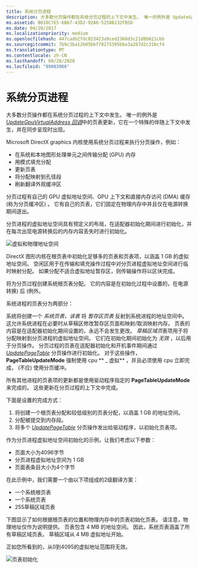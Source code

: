 ```yaml
---
title: 系统分页进程
description: 大多数分页操作都在系统分页过程的上下文中发生。 唯一的例外是 UpdateGpuVirtualAddress 回调中的页表更新，它在一个特殊的伴随上下文中发生，并在同步呈现时出现。
ms.assetid: B010C7E5-6B67-43D2-92A6-5258B132FB5D
ms.date: 04/20/2017
ms.localizationpriority: medium
ms.openlocfilehash: 447cadb2fdc023423a9ced2368d3c21d0b021cbb
ms.sourcegitcommit: 7b9c3ba12b05bbf78275395bbe3a287d2c31bcf4
ms.translationtype: MT
ms.contentlocale: zh-CN
ms.lasthandoff: 08/28/2020
ms.locfileid: "89063966"
---
```

# <a name="system-paging-process"></a>系统分页进程


大多数分页操作都在系统分页过程的上下文中发生。 唯一的例外是 [*UpdateGpuVirtualAddress 回调*](/windows-hardware/drivers/ddi/d3dumddi/nc-d3dumddi-pfnd3dddi_updategpuvirtualaddresscb)中的页表更新，它在一个特殊的伴随上下文中发生，并在同步呈现时出现。

Microsoft DirectX graphics 内核使用系统分页过程来执行分页操作，例如：

-   在系统和本地图形处理单元之间传输分配 (GPU) 内存
-   用模式填充分配
-   更新页表
-   将分配映射到孔径段
-   刷新翻译外观缓冲区

分页过程有自己的 GPU 虚拟地址空间、GPU 上下文和直接内存访问 (DMA) 缓存 (称为分页缓冲区) 。 它有自己的页表，它们固定在物理内存中并且仅在电源转换期间逐出。

分页进程的虚拟地址空间具有预定义的布局，在适配器初始化期间进行初始化，并在每次出现电源转换后的内存内容丢失时进行初始化。

![虚拟和物理地址空间](images/system-paging-process.1.png)

DirectX 图形内核在根页表中初始化足够多的页表和页表项，以涵盖 1 GB 的虚拟地址空间。 空闲区用于在传输和填充操作过程中对分页进程虚拟地址空间进行临时映射分配。 如果分配不适合虚拟地址暂存区，则传输操作将以区块完成。

将为分页过程创建系统根页表分配。 它的内容是在初始化过程中设置的，在电源转换) 后 (例外。

系统进程的页表分为两部分：

系统将创建一个 *系统页表，该表* 将 *暂存区页表* 反射到系统进程的地址空间中。 这允许系统进程在必要时从草稿区修改暂存区页面和映射/取消映射内存。 页表的内容是在适配器初始化期间设置的，永远不会发生更改。
*草稿区域页*表项用于将分配映射到分页进程的虚拟地址空间。 它们在初始化期间初始化为 *无效* ，以后用于分页操作。
分页过程的页表在适配器初始化和开机事件期间通过 [*UpdatePageTable*](./dxgkddiupdatepagetable.md) 分页操作进行初始化。 对于这些操作， **PageTableUpdateMode** 强制使用 cpu ** \_ 虚拟** ，并且必须使用 cpu 立即完成， (不应) 使用分页缓冲。

所有其他进程的页表项的更新都是使用驱动程序指定的 **PageTableUpdateMode** 来完成的。 这些更新在分页过程的上下文中完成。

下面是设置的完成方式：

1.  将创建一个根页表分配和较低级别的页表分配，以涵盖 1 GB 的地址空间。
2.  分配被提交到内存段。
3.  将多个 [*UpdatePageTable*](./dxgkddiupdatepagetable.md) 分页操作发出给驱动程序，以初始化页表项。

作为分页进程虚拟地址空间初始化的示例，让我们考虑以下参数：

-   页面大小为4096字节
-   分页进程虚拟地址空间为 1 GB
-   页面表条目大小为4个字节

在此示例中，我们需要一个由以下项组成的2级翻译方案：

-   一个系统根页表
-   一个系统页表
-   255草稿区域页表

下图显示了如何根据根页表的位置和物理内存中的页表初始化页表。 请注意，物理地址仅作为说明提供。
页表包含 4 MB 的地址空间。 因此，系统页表涵盖了所有草稿区域页表。 草稿区域从 4 MB 虚拟地址开始。

正如您所看到的，从0到4095的虚拟地址范围将无效。

![页表初始化](images/system-paging-process.2.png)

 

